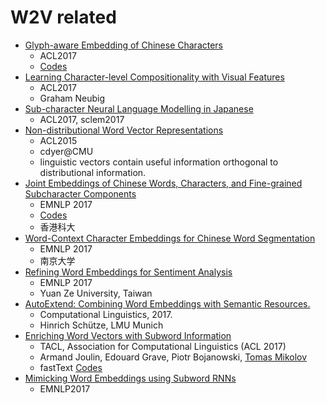# W2V related
* [Glyph-aware Embedding of Chinese Characters](http://www.aclweb.org/anthology/W17-4109)
  - ACL2017
  - [Codes](https://github.com/falcondai/chinese-char-lm)
* [Learning Character-level Compositionality with Visual Features](https://arxiv.org/pdf/1704.04859.pdf)
  - ACL2017
  - Graham Neubig
* [Sub-character Neural Language Modelling in Japanese](http://www.aclweb.org/anthology/W17-4122)
  - ACL2017, sclem2017
* [Non-distributional Word Vector Representations](http://www.manaalfaruqui.com/papers/acl15-nondist.pdf)
  - ACL2015
  - cdyer@CMU
  - linguistic vectors contain useful information orthogonal to distributional information.
* [Joint Embeddings of Chinese Words, Characters, and Fine-grained Subcharacter Components](http://aclweb.org/anthology/D17-1027)
  - EMNLP 2017
  - [Codes](https://github.com/HKUST-KnowComp/JWE)
  - 香港科大
* [Word-Context Character Embeddings for Chinese Word Segmentation](http://aclweb.org/anthology/D17-1080)
  - EMNLP 2017
  - 南京大学
* [Refining Word Embeddings for Sentiment Analysis](http://aclweb.org/anthology/D17-1057)
  - EMNLP 2017
  - Yuan Ze University, Taiwan
* [AutoExtend: Combining Word Embeddings with Semantic Resources.](http://www.mitpressjournals.org/doi/full/10.1162/COLI_a_00294)
  - Computational Linguistics, 2017.
  - Hinrich Schütze, LMU Munich
* [Enriching Word Vectors with Subword Information](https://research.fb.com/wp-content/uploads/2017/06/tacl.pdf?)
  - TACL, Association for Computational Linguistics (ACL 2017)
  - Armand Joulin, Edouard Grave, Piotr Bojanowski, [Tomas Mikolov](https://research.fb.com/people/mikolov-tomas/)
  - fastText [Codes](https://github.com/facebookresearch/fastText)
* [Mimicking Word Embeddings using Subword RNNs](http://aclweb.org/anthology/D17-1010)
  - EMNLP2017
